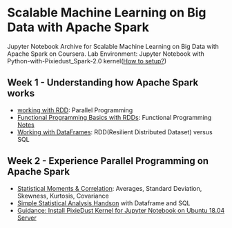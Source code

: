 # Scalable Machine Learning on Big Data with Apache Spark
Jupyter Notebook Archive for Scalable Machine Learning on Big Data with Apache Spark on Coursera.
Lab Environment: Jupyter Notebook with Python-with-Pixiedust_Spark-2.0 kernel([How to setup?](https://kickstart.best/install-and-plot-with-pixiedust-jupyter-notebook-ubuntu-18-04-server/))

## Week 1 - Understanding how Apache Spark works
- [working with RDD](a6_w1_ex1.ipynb): Parallel Programming
- [Functional Programming Basics with RDDs](a6_w1_ex2.ipynb): Functional Programming [Notes](functional_programming.ipynb)
- [Working with DataFrames](a6_w1_ex3.ipynb): RDD(Resilient Distributed Dataset) versus SQL

## Week 2 - Experience Parallel Programming on Apache Spark
- [Statistical Moments & Correlation](parallel_programming.ipynb): Averages, Standard Deviation, Skewness, Kurtosis, Covariance
- [Simple Statistical Analysis Handson](a6_w2_ex1.ipynb) with Dataframe and SQL
- [Guidance: Install PixieDust Kernel for Jupyter Notebook on Ubuntu 18.04 Server](https://kickstart.best/install-and-plot-with-pixiedust-jupyter-notebook-ubuntu-18-04-server/)
